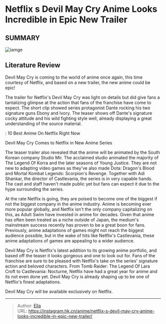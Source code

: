 # Netflix s Devil May Cry Anime Looks Incredible in Epic New Trailer


## SUMMARY 

![iamge](https://static1.srcdn.com/wordpress/wp-content/uploads/2023/09/dante-from-devil-may-cry.jpg)

## Literature Review

Devil May Cry is coming to the world of anime once again, this time courtesy of Netflix, and based on a new trailer, the new anime could be epic!





The trailer for Netflix&#39;s Devil May Cry was light on details but did give fans a tantalizing glimpse at the action that fans of the franchise have come to expect. The short clip showed series protagonist Dante rocking his two signature guns Ebony and Ivory. The teaser shows off Dante&#39;s signature cocky attitude and his wild fighting style well, already displaying a great understanding of the source material.




 : 10 Best Anime On Netflix Right Now


 Devil May Cry Comes to Netflix in New Anime Series 

 

The teaser trailer also revealed that the anime will be animated by the South Korean company Studio Mir. The acclaimed studio animated the majority of The Legend Of Korra and the later seasons of Young Justice. They are not new to adapting video games as they&#39;ve also made Dota: Dragon&#39;s Blood and Mortal Kombat Legends: Scorpion&#39;s Revenge. Together with Adi Shankar, the director of Castlevania, the series is in very capable hands. The cast and staff haven&#39;t made public yet but fans can expect it due to the hype surrounding the series.

At the rate Netflix is going, they are poised to become one of the biggest if not the biggest company in the anime industry. Anime is becoming ever more popular globally, and Netflix isn&#39;t the only company capitalizing on this, as Adult Swim have invested in anime for decades. Given that anime has often been treated as a niche outside of Japan, the medium&#39;s mainstream success recently has proven to be a great boon for fans. Previously, anime adaptations of games might not reach the biggest audience possible, but in the wake of hits like Netflix&#39;s Castlevania, these anime adaptations of games are appealing to a wider audience.




Devil May Cry is Netflix&#39;s latest addition to its growing anime portfolio, and based off the teaser it looks gorgeous and one to look out for. Fans of the franchise are sure to be pleased with Netflix&#39;s take on the series&#39; signature action and beloved characters. From Tomb Raider: The Legend Of Lara Croft to Castlevania: Nocturne, Netflix have had a great year for anime and its not even done yet. Devil May Cry is already shaping up to be one of Netflix&#39;s finest adaptations.

Devil May Cry will be available exclusively on Netflix.



---

> Author: [Ella](https://instagram.hk.cn/)  
> URL: https://instagram.hk.cn/anime/netflix-s-devil-may-cry-anime-looks-incredible-in-epic-new-trailer/  


